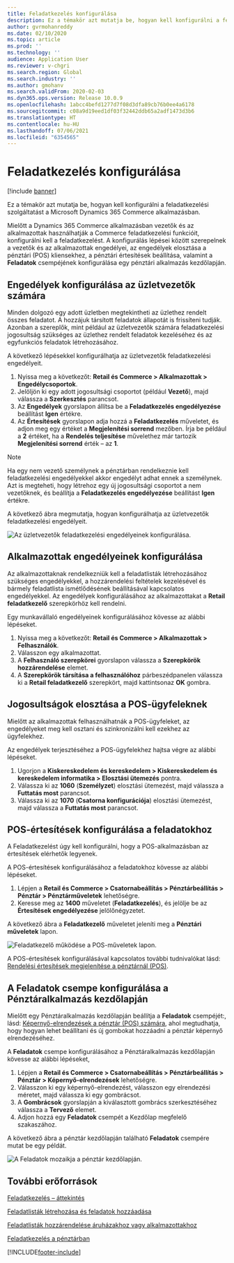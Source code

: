 ```yaml
---
title: Feladatkezelés konfigurálása
description: Ez a témakör azt mutatja be, hogyan kell konfigurálni a feladatkezelési szolgáltatást a Microsoft Dynamics 365 Commerce alkalmazásban.
author: gvrmohanreddy
ms.date: 02/10/2020
ms.topic: article
ms.prod: ''
ms.technology: ''
audience: Application User
ms.reviewer: v-chgri
ms.search.region: Global
ms.search.industry: ''
ms.author: gmohanv
ms.search.validFrom: 2020-02-03
ms.dyn365.ops.version: Release 10.0.9
ms.openlocfilehash: 1abcc4befd1277d7f08d3dfa89cb76b0ee4a6178
ms.sourcegitcommit: c08a9d19eed1df03f32442ddb65a2adf1473d3b6
ms.translationtype: HT
ms.contentlocale: hu-HU
ms.lasthandoff: 07/06/2021
ms.locfileid: "6354565"
---
```

# <a name="configure-task-management"></a>Feladatkezelés konfigurálása

[!include [banner](includes/banner.md)]

Ez a témakör azt mutatja be, hogyan kell konfigurálni a feladatkezelési szolgáltatást a Microsoft Dynamics 365 Commerce alkalmazásban.

Mielőtt a Dynamics 365 Commerce alkalmazásban vezetők és az alkalmazottak használhatják a Commerce feladatkezelési funkcióit, konfigurálni kell a feladatkezelést. A konfigurálás lépései között szerepelnek a vezetők és az alkalmazottak engedélyei, az engedélyek elosztása a pénztári (POS) kliensekhez, a pénztári értesítések beállítása, valamint a **Feladatok** csempéjének konfigurálása egy pénztári alkalmazás kezdőlapján.

## <a name="configure-permissions-for-store-managers"></a>Engedélyek konfigurálása az üzletvezetők számára

Minden dolgozó egy adott üzletben megtekintheti az üzlethez rendelt összes feladatot. A hozzájuk társított feladatok állapotát is frissíteni tudják. Azonban a szereplők, mint például az üzletvezetők számára feladatkezelési jogosultság szükséges az üzlethez rendelt feladatok kezeléséhez és az egyfunkciós feladatok létrehozásához.

A következő lépésekkel konfigurálhatja az üzletvezetők feladatkezelési engedélyeit.

1. Nyissa meg a következőt: **Retail és Commerce \> Alkalmazottak \> Engedélycsoportok**.
1. Jelöljön ki egy adott jogosultsági csoportot (például **Vezető**), majd válassza a **Szerkesztés** parancsot.
1. Az **Engedélyek** gyorslapon állítsa be a **Feladatkezelés engedélyezése** beállítást **Igen** értékre.
1. Az **Értesítések** gyorslapon adja hozzá a **Feladatkezelés** műveletet, és adjon meg egy értéket a **Megjelenítési sorrend** mezőben. Írja be például a **2** értéket, ha a **Rendelés teljesítése** művelethez már tartozik **Megjelenítési sorrend** érték – az **1**.
    
> [!NOTE]
> Ha egy nem vezető személynek a pénztárban rendelkeznie kell feladatkezelési engedélyekkel akkor engedélyt adhat ennek a személynek. Azt is megteheti, hogy létrehoz egy új jogosultsági csoportot a nem vezetőknek, és beállítja a **Feladatkezelés engedélyezése** beállítást **Igen** értékre.

A következő ábra megmutatja, hogyan konfigurálhatja az üzletvezetők feladatkezelési engedélyeit.

![Az üzletvezetők feladatkezelési engedélyeinek konfigurálása.](media/HQ-POS-Tasks-Notifications-User-Permission.png)

## <a name="configure-permissions-for-employees"></a>Alkalmazottak engedélyeinek konfigurálása

Az alkalmazottaknak rendelkezniük kell a feladatlisták létrehozásához szükséges engedélyekkel, a hozzárendelési feltételek kezelésével és bármely feladatlista ismétlődésének beállításával kapcsolatos engedélyekkel. Az engedélyek konfigurálásához az alkalmazottakat a **Retail feladatkezelő** szerepkörhöz kell rendelni.

Egy munkavállaló engedélyeinek konfigurálásához kövesse az alábbi lépéseket.

1. Nyissa meg a következőt: **Retail és Commerce \> Alkalmazottak \> Felhasználók**.
1. Válasszon egy alkalmazottat.
1. A **Felhasználó szerepkörei** gyorslapon válassza a **Szerepkörök hozzárendelése** elemet.
1. A **Szerepkörök társítása a felhasználóhoz** párbeszédpanelen válassza ki a **Retail feladatkezelő** szerepkört, majd kattintsonaz **OK** gombra.

## <a name="distribute-permissions-to-pos-clients"></a>Jogosultságok elosztása a POS-ügyfeleknek

Mielőtt az alkalmazottak felhasználhatnák a POS-ügyfeleket, az engedélyeket meg kell osztani és szinkronizálni kell ezekhez az ügyfelekhez.

Az engedélyek terjesztéséhez a POS-ügyfelekhez hajtsa végre az alábbi lépéseket.

1. Ugorjon a **Kiskereskedelem és kereskedelem \> Kiskereskedelem és kereskedelem informatika \> Elosztási ütemezés** pontra.
1. Válassza ki az **1060** (**Személyzet**) elosztási ütemezést, majd válassza a **Futtatás most** parancsot.
1. Válassza ki az **1070** (**Csatorna konfigurációja**) elosztási ütemezést, majd válassza a **Futtatás most** parancsot.

## <a name="configure-pos-notifications-for-tasks"></a>POS-értesítések konfigurálása a feladatokhoz

A Feladatkezelést úgy kell konfigurálni, hogy a POS-alkalmazásban az értesítések elérhetők legyenek.

A POS-értesítések konfigurálásához a feladatokhoz kövesse az alábbi lépéseket.

1. Lépjen a **Retail és Commerce \> Csatornabeállítás \> Pénztárbeállítás \> Pénztár \> Pénztárműveletek** lehetőségre.
1. Keresse meg az **1400** műveletet (**Feladatkezelés**), és jelölje be az **Értesítések engedélyezése** jelölőnégyzetet.

A következő ábra a **Feladatkezelő** műveletet jeleníti meg a **Pénztári műveletek** lapon.

![Feladatkezelő működése a POS-műveletek lapon.](media/HQ-POS-Tasks-Notifications.png)

A POS-értesítések konfigurálásával kapcsolatos további tudnivalókat lásd: [Rendelési értesítések megjelenítése a pénztárnál (POS)](notifications-pos.md).

## <a name="configure-the-tasks-tile-on-a-pos-application-home-page"></a>A Feladatok csempe konfigurálása a Pénztáralkalmazás kezdőlapján

Mielőtt egy Pénztáralkalmazás kezdőlapján beállítja a **Feladatok** csempéjét:, lásd: [Képernyő-elrendezések a pénztár (POS) számára](pos-screen-layouts.md), ahol megtudhatja, hogy hogyan lehet beállítani és új gombokat hozzáadni a pénztár képernyő elrendezéséhez.

A **Feladatok** csempe konfigurálásához a Pénztáralkalmazás kezdőlapján kövesse az alábbi lépéseket,

1. Lépjen a **Retail és Commerce \> Csatornabeállítás \> Pénztárbeállítás \> Pénztár \> Képernyő-elrendezések** lehetőségre.
1. Válasszon ki egy képernyő-elrendezést, válasszon egy elrendezési méretet, majd válassza ki egy gombrácsot.
1. A **Gombrácsok** gyorslapján a kiválasztott gombrács szerkesztéséhez válassza a **Tervező** elemet.
1. Adjon hozzá egy **Feladatok** csempét a Kezdőlap megfelelő szakaszához.

A következő ábra a pénztár kezdőlapján található **Feladatok** csempére mutat be egy példát.

![A Feladatok mozaikja a pénztár kezdőlapján.](media/POS-home-screen-tasks-button-image.png)

## <a name="additional-resources"></a>További erőforrások

[Feladatkezelés – áttekintés](task-mgmt-overview.md)

[Feladatlisták létrehozása és feladatok hozzáadása](task-mgmt-create-lists.md)

[Feladatlisták hozzárendelése áruházakhoz vagy alkalmazottakhoz](task-mgmt-assign-lists.md)

[Feladatkezelés a pénztárban](task-mgmt-POS.md)


[!INCLUDE[footer-include](../includes/footer-banner.md)]

